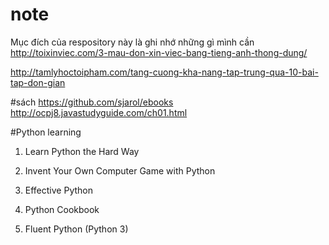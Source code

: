 # note
Mục đích của respository này là ghi nhớ những gì mình cần 
http://toixinviec.com/3-mau-don-xin-viec-bang-tieng-anh-thong-dung/

http://tamlyhoctoipham.com/tang-cuong-kha-nang-tap-trung-qua-10-bai-tap-don-gian

#sách
https://github.com/sjarol/ebooks
http://ocpj8.javastudyguide.com/ch01.html 

#Python learning

1. Learn Python the Hard Way

2. Invent Your Own Computer Game with Python

3.  Effective Python

4. Python Cookbook

5. Fluent Python  (Python 3)
